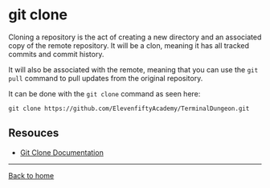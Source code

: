 # git clone
Cloning a repository is the act of creating a new directory and an associated copy of the remote repository. It will be a clon, meaning it has all tracked commits and commit history.

It will also be associated with the remote, meaning that you can use the `git pull` command to pull updates from the original repository.

It can be done with the `git clone` command as seen here:
```
git clone https://github.com/ElevenfiftyAcademy/TerminalDungeon.git
```
## Resouces
- [Git Clone Documentation](https://git-scm.com/docs/git-clone)
---
[Back to home](./README.md)